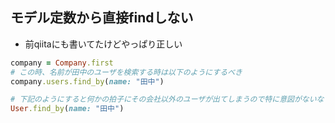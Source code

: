 ## モデル定数から直接findしない
- 前qiitaにも書いてたけどやっぱり正しい
```ruby
company = Company.first
# この時、名前が田中のユーザを検索する時は以下のようにするべき
company.users.find_by(name: "田中")

# 下記のようにすると何かの拍子にその会社以外のユーザが出てしまうので特に意図がないならやらない
User.find_by(name: "田中") 
 
```

